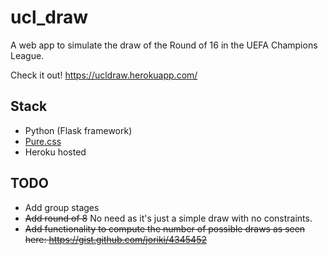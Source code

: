 # ucl_draw
A web app to simulate the draw of the Round of 16 in the UEFA Champions League.

Check it out! https://ucldraw.herokuapp.com/

## Stack

 - Python (Flask framework)
 - [Pure.css](http://purecss.io/)
 - Heroku hosted

## TODO

 - Add group stages
 - ~~Add round of 8~~ No need as it's just a simple draw with no constraints.
 - ~~Add functionality to compute the number of possible
 draws as seen here: https://gist.github.com/joriki/4345452~~

